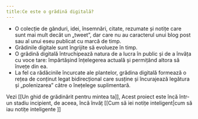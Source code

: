```yaml
---
title:Ce este o grădină digitală? 
---
```


- O colecție de gânduri, idei, însemnări, citate, rezumate și notițe care sunt mai mult decât un „tweet”, dar care nu au caracterul unui blog post sau al unui eseu publicat cu marcă de timp. 
- Grădinile digitale sunt îngrijite să evolueze în timp. 
- O grădină digitală întruchipează natura de a lucra în public și de a învăța cu voce tare: împărtășind înțelegerea actuală și permițând altora să învețe din ea. 
- La fel ca rădăcinile încurcate ale plantelor, grădina digitală formează o rețea de conținut legat bidirecțional care susține și încurajează legătura și „polenizarea” către o înețelege suplimentară.

Vezi [[Un ghid de grădinărit pentru mintea ta]], Acest proiect este încă într-un stadiu incipient, de aceea, încă învăț [[Cum să iei notițe inteligent|cum să iau notițe inteligente ]]







 